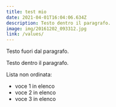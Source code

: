 ```yaml
---
title: test mio
date: 2021-04-01T16:04:06.634Z
description: Testo dentro il paragrafo.
image: img/20161202_093312.jpg
link: /values/
---
```

<div>
Testo fuori dal paragrafo.
<p>Testo dentro il paragrafo.</p>

Lista non ordinata:

<ul>
<li>voce 1 in elenco</li>
<li>voce 2 in elenco</li>
<li>voce 3 in elenco</li>
</ul>

</div>